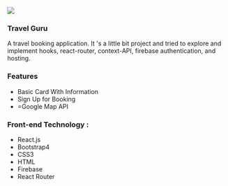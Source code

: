 ![](https://iili.io/2ruQQs.png)

### Travel Guru

A travel booking application. It 's a little bit project and tried to explore and implement hooks, react-router, context-API, firebase authentication, and hosting.


### Features

- Basic Card With Information
- Sign Up for Booking
- =Google Map API

### Front-end Technology :

- React.js
- Bootstrap4
- CSS3
- HTML
- Firebase
- React Router
